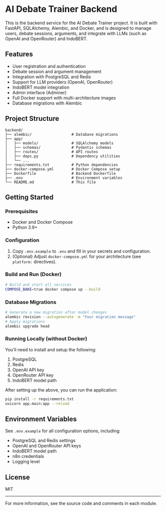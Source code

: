 # AI Debate Trainer Backend

This is the backend service for the AI Debate Trainer project. It is built with FastAPI, SQLAlchemy, Alembic, and Docker, and is designed to manage users, debate sessions, arguments, and integrate with LLMs (such as OpenAI and OpenRouter) and IndoBERT.

## Features
- User registration and authentication
- Debate session and argument management
- Integration with PostgreSQL and Redis
- Support for LLM providers (OpenAI, OpenRouter)
- IndoBERT model integration
- Admin interface (Adminer)
- Full Docker support with multi-architecture images
- Database migrations with Alembic

## Project Structure
```
backend/
├── alembic/                  # Database migrations
├── app/
│   ├── models/               # SQLAlchemy models
│   ├── schemas/              # Pydantic schemas
│   ├── routes/               # API routes
│   ├── deps.py               # Dependency utilities
│   └── ...
├── requirements.txt          # Python dependencies
├── docker-compose.yml        # Docker Compose setup
├── Dockerfile                # Backend Dockerfile
├── .env                      # Environment variables
└── README.md                 # This file
```

## Getting Started

### Prerequisites
- Docker and Docker Compose
- Python 3.9+

### Configuration
1. Copy `.env.example` to `.env` and fill in your secrets and configuration.
2. (Optional) Adjust `docker-compose.yml` for your architecture (see `platform:` directives).

### Build and Run (Docker)
```bash
# Build and start all services
COMPOSE_BAKE=true docker compose up --build
```

### Database Migrations
```bash
# Generate a new migration after model changes
alembic revision --autogenerate -m "Your migration message"
# Apply migrations
alembic upgrade head
```

### Running Locally (without Docker)
You'll need to install and setup the following:

1. PostgreSQL
2. Redis
3. OpenAI API key
4. OpenRouter API key
5. IndoBERT model path

After setting up the above, you can run the application:
```bash
pip install -r requirements.txt
uvicorn app.main:app --reload
```

## Environment Variables
See `.env.example` for all configuration options, including:
- PostgreSQL and Redis settings
- OpenAI and OpenRouter API keys
- IndoBERT model path
- n8n credentials
- Logging level

## License
MIT

---

For more information, see the source code and comments in each module.
